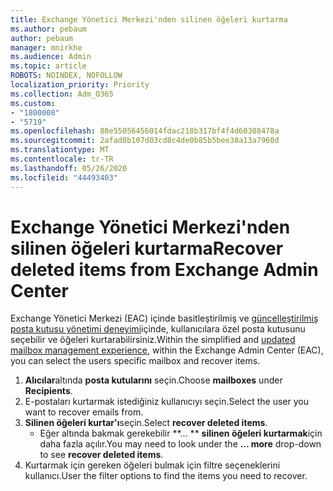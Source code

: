 ```yaml
---
title: Exchange Yönetici Merkezi'nden silinen öğeleri kurtarma
ms.author: pebaum
author: pebaum
manager: mnirkhe
ms.audience: Admin
ms.topic: article
ROBOTS: NOINDEX, NOFOLLOW
localization_priority: Priority
ms.collection: Adm_O365
ms.custom:
- "1800008"
- "5719"
ms.openlocfilehash: 88e55056456014fdac218b317bf4f4d60308478a
ms.sourcegitcommit: 2afad0b107d03cd8c4de0b85b5bee38a13a7960d
ms.translationtype: MT
ms.contentlocale: tr-TR
ms.lasthandoff: 05/26/2020
ms.locfileid: "44493403"
---
```

# <a name="recover-deleted-items-from-exchange-admin-center"></a><span data-ttu-id="739e5-102">Exchange Yönetici Merkezi'nden silinen öğeleri kurtarma</span><span class="sxs-lookup"><span data-stu-id="739e5-102">Recover deleted items from Exchange Admin Center</span></span>

<span data-ttu-id="739e5-103">Exchange Yönetici Merkezi (EAC) içinde basitleştirilmiş ve [güncelleştirilmiş posta kutusu yönetimi deneyimi](https://admin.exchange.microsoft.com/#/mailboxes)içinde, kullanıcılara özel posta kutusunu seçebilir ve öğeleri kurtarabilirsiniz.</span><span class="sxs-lookup"><span data-stu-id="739e5-103">Within the simplified and [updated mailbox management experience](https://admin.exchange.microsoft.com/#/mailboxes), within the Exchange Admin Center (EAC), you can select the users specific mailbox and recover items.</span></span>

1. <span data-ttu-id="739e5-104">**Alıcılar**altında **posta kutularını** seçin.</span><span class="sxs-lookup"><span data-stu-id="739e5-104">Choose **mailboxes** under **Recipients**.</span></span>
2. <span data-ttu-id="739e5-105">E-postaları kurtarmak istediğiniz kullanıcıyı seçin.</span><span class="sxs-lookup"><span data-stu-id="739e5-105">Select the user you want to recover emails from.</span></span>
3. <span data-ttu-id="739e5-106">**Silinen öğeleri kurtar'ı**seçin.</span><span class="sxs-lookup"><span data-stu-id="739e5-106">Select **recover deleted items**.</span></span>
    - <span data-ttu-id="739e5-107">Eğer altında bakmak gerekebilir \*\*... \*\* **silinen öğeleri kurtarmak**için daha fazla açılır.</span><span class="sxs-lookup"><span data-stu-id="739e5-107">You may need to look under the **… more** drop-down to see **recover deleted items**.</span></span>
4. <span data-ttu-id="739e5-108">Kurtarmak için gereken öğeleri bulmak için filtre seçeneklerini kullanıcı.</span><span class="sxs-lookup"><span data-stu-id="739e5-108">User the filter options to find the items you need to recover.</span></span>
